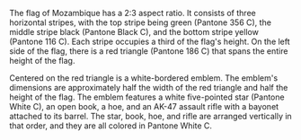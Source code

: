 The flag of Mozambique has a 2:3 aspect ratio. It consists of three horizontal stripes, with the top stripe being green (Pantone 356 C), the middle stripe black (Pantone Black C), and the bottom stripe yellow (Pantone 116 C). Each stripe occupies a third of the flag's height. On the left side of the flag, there is a red triangle (Pantone 186 C) that spans the entire height of the flag.

Centered on the red triangle is a white-bordered emblem. The emblem's dimensions are approximately half the width of the red triangle and half the height of the flag. The emblem features a white five-pointed star (Pantone White C), an open book, a hoe, and an AK-47 assault rifle with a bayonet attached to its barrel. The star, book, hoe, and rifle are arranged vertically in that order, and they are all colored in Pantone White C.